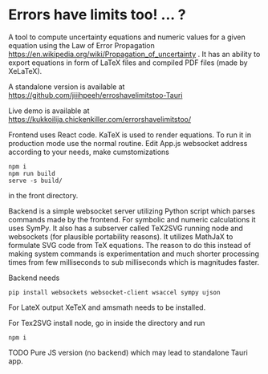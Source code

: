 #  Errors have limits too! ... ?
A tool to compute uncertainty equations and numeric values for a given equation using the Law of Error Propagation https://en.wikipedia.org/wiki/Propagation_of_uncertainty .
It has an ability to export equations in form of LaTeX files and compiled PDF files (made by XeLaTeX).

A standalone version is available at https://github.com/jiiihpeeh/erroshavelimitstoo-Tauri

Live demo is available at https://kukkoilija.chickenkiller.com/errorshavelimitstoo/


Frontend uses React code. KaTeX is used to render equations. 
To run it  in production mode use the normal routine.
Edit App.js websocket address according to your needs, make cumstomizations

``` 
npm i
npm run build
serve -s build/
```

in the front directory. 

Backend is a simple websocket server utilizing Python script which parses commands made by the frontend. For symbolic and numeric calculations it uses SymPy.
It also has a subserver called TeX2SVG running node and websockets (for plausible portability reasons). It utilizes MathJaX to formulate SVG code from TeX equations. The reason to do this instead of making system commands is experimentation and much shorter processing times from few milliseconds to sub milliseconds  which is magnitudes faster.

Backend needs 

`pip install websockets websocket-client wsaccel sympy ujson`

For LateX output XeTeX and amsmath needs to be installed.

For Tex2SVG install node, go in inside the directory and run 

`npm i`

TODO Pure JS version (no backend) which may lead to standalone Tauri app.
